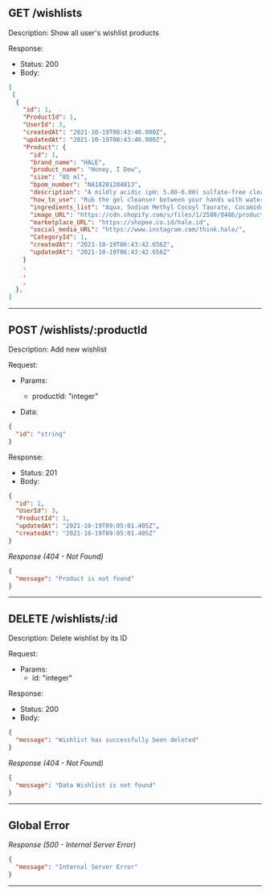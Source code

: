## GET /wishlists
Description: Show all user's wishlist products

Response:

- Status: 200
- Body:

```json
[
 [
  {
    "id": 1,
    "ProductId": 1,
    "UserId": 3,
    "createdAt": "2021-10-19T08:43:46.000Z",
    "updatedAt": "2021-10-19T08:43:46.000Z",
    "Product": {
      "id": 1,
      "brand_name": "HALE",
      "product_name": "Honey, I Dew",
      "size": "85 ml",
      "bpom_number": "NA18201204813",
      "description": "A mildly acidic (pH: 5.00-6.00) sulfate-free cleanser that thoroughly removes impurities without irritating the skin; with honey extract and glycerin as hydrators, making the skin feel soft and supple",
      "how_to_use": "Rub the gel cleanser between your hands with water to lather into a gentle foam. Massage onto wet face, and then rinse with water",
      "ingredients_list": "Aqua, Sodium Methyl Cocoyl Taurate, Cocamidopropyl Betaine, Glycerin, Hydroxyethylcellulose, Honey Extract, Poly Acrylate Crospolymer, Citric Acid, Phenoxyethanol, Caprylhydroxamic Acid, Methylpropanediol, Imidazolidinyl Urea, Disodium EDTA",
      "image_URL": "https://cdn.shopify.com/s/files/1/2588/0486/products/fb829e3d-733d-4020-86bf-65169ade9ef7_900x.jpg?v=1611050671",
      "marketplace_URL": "https://shopee.co.id/hale.id",
      "social_media_URL": "https://www.instagram.com/think.hale/",
      "CategoryId": 1,
      "createdAt": "2021-10-19T06:43:42.656Z",
      "updatedAt": "2021-10-19T06:43:42.656Z"
    }
    .
    .
    .
  },
]
```
---

## POST /wishlists/:productId
Description: Add new wishlist

Request:

- Params:

  - productId: "integer"

- Data:

```json
{
  "id": "string"
}
```

Response:

- Status: 201
- Body:

```json
{
  "id": 1,
  "UserId": 3,
  "ProductId": 1,
  "updatedAt": "2021-10-19T09:05:01.405Z",
  "createdAt": "2021-10-19T09:05:01.405Z"
}
```

_Response (404 - Not Found)_

```json
{
  "message": "Product is not found"
}
```
---

## DELETE /wishlists/:id
Description: Delete wishlist by its ID

Request:

- Params:
    - id: "integer"

Response:

- Status: 200
- Body:

```json
{
  "message": "Wishlist has successfully been deleted"
}
```

_Response (404 - Not Found)_

```json
{
  "message": "Data Wishlist is not found"
}
```
---
## Global Error

_Response (500 - Internal Server Error)_

```json
{
  "message": "Internal Server Error"
}
```
---